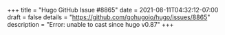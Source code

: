 +++
title = "Hugo GitHub Issue #8865"
date = 2021-08-11T04:32:12-07:00
draft = false
details = "https://github.com/gohugoio/hugo/issues/8865"
description = "Error: unable to cast <nil> since hugo v0.87"
+++
